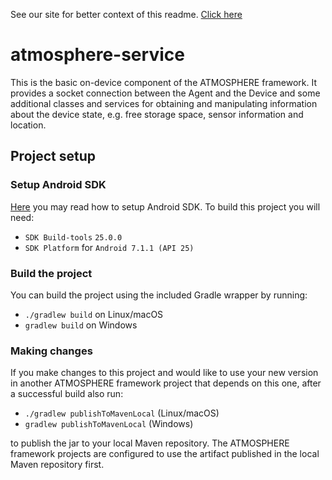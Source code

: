 See our site for better context of this readme. [Click here](http://atmosphereframework.com/)

# atmosphere-service
This is the basic on-device component of the ATMOSPHERE framework. It provides a socket connection between the Agent and the Device and some additional classes and services for obtaining and manipulating information about the device state, e.g. free storage space, sensor information and location.

## Project setup

### Setup Android SDK
[Here](https://github.com/MusalaSoft/atmosphere-docs/blob/master/setup/android_sdk.md) you may read how to setup Android SDK. To build this project you will need:
* `SDK Build-tools` `25.0.0`
* `SDK Platform` for `Android 7.1.1 (API 25)`

### Build the project
You can build the project using the included Gradle wrapper by running:
* `./gradlew build` on Linux/macOS
* `gradlew build` on Windows

### Making changes
If you make changes to this project and would like to use your new version in another ATMOSPHERE framework project that depends on this one, after a successful build also run:
* `./gradlew publishToMavenLocal` (Linux/macOS)
* `gradlew publishToMavenLocal` (Windows)

to publish the jar to your local Maven repository. The ATMOSPHERE framework projects are configured to use the artifact published in the local Maven repository first.
